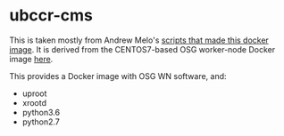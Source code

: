 # ubccr-cms

This is taken mostly from Andrew Melo's [scripts that made this docker image](https://hub.docker.com/r/perilousapricot/cms-image-7). 
It is derived from the CENTOS7-based OSG worker-node Docker image [here](https://hub.docker.com/r/opensciencegrid/osg-wn/). 

This provides a Docker image with OSG WN software, and:
 - uproot
 - xrootd
 - python3.6
 - python2.7
